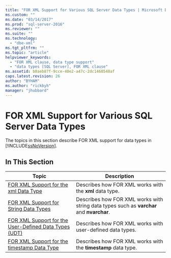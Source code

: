 ```yaml
---
title: "FOR XML Support for Various SQL Server Data Types | Microsoft Docs"
ms.custom: ""
ms.date: "03/14/2017"
ms.prod: "sql-server-2016"
ms.reviewer: ""
ms.suite: ""
ms.technology: 
  - "dbe-xml"
ms.tgt_pltfrm: ""
ms.topic: "article"
helpviewer_keywords: 
  - "FOR XML clause, data type support"
  - "data types [SQL Server], FOR XML clause"
ms.assetid: b8aeb87f-9cce-40e2-a47c-2dc1460548af
caps.latest.revision: 26
author: "BYHAM"
ms.author: "rickbyh"
manager: "jhubbard"
---
```

# FOR XML Support for Various SQL Server Data Types
  The topics in this section describe FOR XML support for data types in [!INCLUDE[ssNoVersion](../../includes/ssnoversion-md.md)].  
  
## In This Section  
  
|Topic|Description|  
|-----------|-----------------|  
|[FOR XML Support for the xml Data Type](../../relational-databases/xml/for-xml-support-for-the-xml-data-type.md)|Describes how FOR XML works with the **xml** data type.|  
|[FOR XML Support for String Data Types](../../relational-databases/xml/for-xml-support-for-string-data-types.md)|Describes how FOR XML works with string data types such as **varchar** and **nvarchar**.|  
|[FOR XML Support for the User-Defined Data Types &#40;UDT&#41;](../../relational-databases/xml/for-xml-support-for-the-user-defined-data-types-udt.md)|Describes how FOR XML works with user-defined data types.|  
|[FOR XML Support for the timestamp Data Type](../../relational-databases/xml/for-xml-support-for-the-timestamp-data-type.md)|Describes how FOR XML works with the **timestamp** data type.|  
  
  